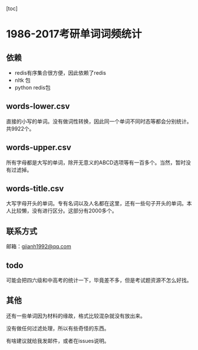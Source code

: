 [toc]
# 1986-2017考研单词词频统计
## 依赖
- redis有序集合很方便，因此依赖了redis
- nltk 包
- python redis包

## words-lower.csv
直接的小写的单词。没有做词性转换，因此同一个单词不同时态等都会分别统计。共9922个。
## words-upper.csv
所有字母都是大写的单词，除开无意义的ABCD选项等有一百多个。当然，暂时没有过滤掉。
## words-title.csv
大写字母开头的单词。专有名词以及人名都在这里，还有一些句子开头的单词。本人比较懒，没有进行区分。这部分有2000多个。

## 联系方式
邮箱：gjianh1992@qq.com

## todo

可能会把四六级和中高考的统计一下，毕竟差不多，但是考试题资源不怎么好找。

## 其他
还有一些单词因为材料的缘故，格式比较混杂就没有放出来。

没有做任何过滤处理，所以有些奇怪的东西。

有啥建议就给我发邮件，或者在issues说明。
